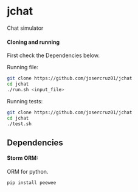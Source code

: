 # jchat
Chat simulator

#### Cloning and running
First check the Dependencies below.

Running file:

```bash
git clone https://github.com/josercruz01/jchat
cd jchat
./run.sh <input_file>
```

Running tests:

```bash
git clone https://github.com/josercruz01/jchat
cd jchat
./test.sh
```



## Dependencies

#### Storm ORM:
ORM for python.

```bash
pip install peewee
```
